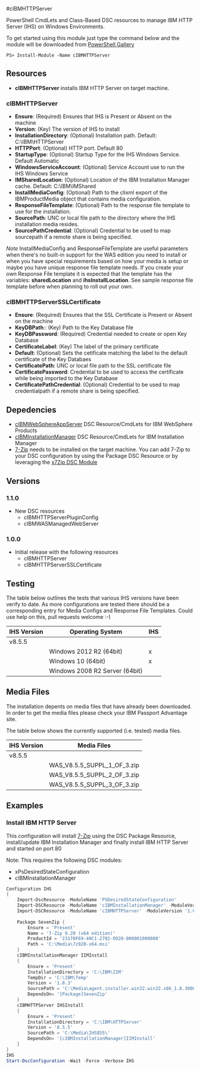 #cIBMHTTPServer

PowerShell CmdLets and Class-Based DSC resources to manage IBM HTTP Server (IHS) on Windows Environments.

To get started using this module just type the command below and the module will be downloaded from [PowerShell Gallery](https://www.powershellgallery.com/packages/cIBMHTTPServer/)
```shell
PS> Install-Module -Name cIBMHTTPServer
```

## Resources

* **cIBMHTTPServer** installs IBM HTTP Server on target machine.

### cIBMHTTPServer

* **Ensure**: (Required) Ensures that IHS is Present or Absent on the machine
* **Version**: (Key) The version of IHS to install
* **InstallationDirectory**: (Optional) Installation path.  Default: C:\IBM\HTTPServer
* **HTTPPort**: (Optional) HTTP port. Default 80
* **StartupType**: (Optional) Startup Type for the IHS Windows Service.  Default Automatic
* **WindowsServiceAccount**: (Optional) Service Account use to run the IHS Windows Service
* **IMSharedLocation**: (Optional) Location of the IBM Installation Manager cache.  Default: C:\IBM\IMShared
* **InstallMediaConfig**: (Optional) Path to the clixml export of the IBMProductMedia object that contains media configuration.
* **ResponseFileTemplate**: (Optional) Path to the response file template to use for the installation.
* **SourcePath**: UNC or local file path to the directory where the IHS installation media resides.
* **SourcePathCredential**: (Optional) Credential to be used to map sourcepath if a remote share is being specified.

_Note_ InstallMediaConfig and ResponseFileTemplate are useful parameters when there's no built-in support for the WAS edition you need to install or when you have special requirements based on how your media is setup or maybe you have unique response file template needs.
If you create your own Response File template it is expected that the template has the variables: **sharedLocation** and **ihsInstallLocation**.  See sample response file template before when planning to roll out your own.

### cIBMHTTPServerSSLCertificate
* **Ensure**: (Required) Ensures that the SSL Certificate is Present or Absent on the machine
* **KeyDBPath**:: (Key) Path to the Key Database file
* **KeyDBPassword**: (Required) Credential needed to create or open Key Database
* **CertificateLabel**: (Key) The label of the primary certificate
* **Default**: (Optional) Sets the cetificate matching the label to the default certificate of the Key Databaes
* **CertificatePath**: UNC or local file path to the SSL certificate file
* **CertificatePassword**: Credential to be used to access the certificate while being imported to the Key Database
* **CertificatePathCredential**: (Optional) Credential to be used to map credentialpath if a remote share is being specified.

## Depedencies
* [cIBMWebSphereAppServer](http://github.com/cBlueShell/cIBMWebSphereAppServer) DSC Resource/CmdLets for IBM WebSphere Products
* [cIBMInstallationManager](http://github.com/cBlueShell/cIBMInstallationManager) DSC Resource/CmdLets for IBM Installation Manager
* [7-Zip](http://www.7-zip.org/ "7-Zip") needs to be installed on the target machine.  You can add 7-Zip to your DSC configuration by using the Package
DSC Resource or by leveraging the [x7Zip DSC Module](https://www.powershellgallery.com/packages/x7Zip/ "x7Zip at PowerShell Gallery")

## Versions

### 1.1.0
* New DSC resources
    - cIBMHTTPServerPluginConfig
    - cIBMWASManagedWebServer

### 1.0.0
* Initial release with the following resources 
    - cIBMHTTPServer
    - cIBMHTTPServerSSLCertificate

## Testing

The table below outlines the tests that various IHS versions have been verify to date.  As more configurations are tested there should be a corresponding entry for Media Configs and Response File Templates.  Could use help on this, pull requests welcome :-)

| IHS Version | Operating System               | IHS |
|-------------|--------------------------------|-----|
| v8.5.5      |                                |     |
|             | Windows 2012 R2 (64bit)        |  x  |
|             | Windows 10 (64bit)             |  x  |
|             | Windows 2008 R2 Server (64bit) |     |


## Media Files

The installation depents on media files that have already been downloaded.  In order to get the media files please check your IBM Passport Advantage site.

The table below shows the currently supported (i.e. tested) media files.

| IHS Version | Media Files                 |
|-------------|-----------------------------|
| v8.5.5      |                             |
|             | WAS_V8.5.5_SUPPL_1_OF_3.zip |
|             | WAS_V8.5.5_SUPPL_2_OF_3.zip |
|             | WAS_V8.5.5_SUPPL_3_OF_3.zip |

## Examples

### Install IBM HTTP Server

This configuration will install [7-Zip](http://www.7-zip.org/ "7-Zip") using the DSC Package Resource, install/update IBM Installation Manager
and finally install IBM HTTP Server and started on port 80

Note: This requires the following DSC modules:
* xPsDesiredStateConfiguration
* cIBMInstallationManager

```powershell
Configuration IHS
{   
    Import-DscResource -ModuleName 'PSDesiredStateConfiguration'
    Import-DSCResource -ModuleName 'cIBMInstallationManager' -ModuleVersion '1.0.5'
    Import-DSCResource -ModuleName 'cIBMHTTPServer' -ModuleVersion '1.0.0'
    
    Package SevenZip {
        Ensure = 'Present'
        Name = '7-Zip 9.20 (x64 edition)'
        ProductId = '23170F69-40C1-2702-0920-000001000000'
        Path = 'C:\Media\7z920-x64.msi'
    }
    cIBMInstallationManager IIMInstall
    {
        Ensure = 'Present'
        InstallationDirectory = 'C:\IBM\IIM'
        TempDir = 'C:\IBM\Temp'
        Version = '1.8.3'
        SourcePath = 'C:\Media\agent.installer.win32.win32.x86_1.8.3000.20150606_0047.zip'
        DependsOn= '[Package]SevenZip'
    }
    cIBMHTTPServer IHSInstall
    {
        Ensure = 'Present'
        InstallationDirectory = 'C:\IBM\HTTPServer'
        Version = '8.5.5'
        SourcePath = 'C:\Media\IHS855\'
        DependsOn= '[cIBMInstallationManager]IIMInstall'
    }
}
IHS
Start-DscConfiguration -Wait -Force -Verbose IHS
```